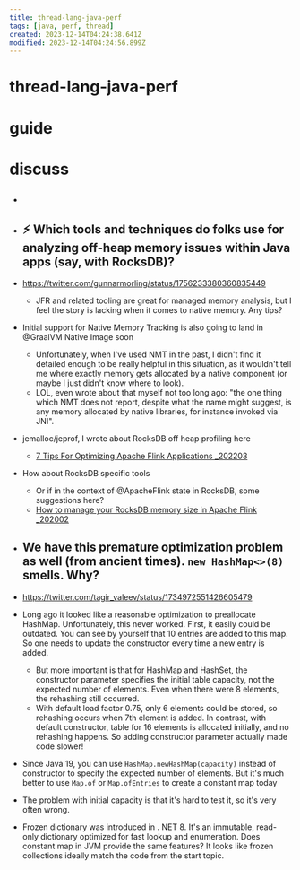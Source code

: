 ```yaml
---
title: thread-lang-java-perf
tags: [java, perf, thread]
created: 2023-12-14T04:24:38.641Z
modified: 2023-12-14T04:24:56.899Z
---
```


# thread-lang-java-perf

# guide

# discuss
- ## 

- ## ⚡️ Which tools and techniques do folks use for analyzing off-heap memory issues within Java apps (say, with RocksDB)? 
- https://twitter.com/gunnarmorling/status/1756233380360835449
  - JFR and related tooling are great for managed memory analysis, but I feel the story is lacking when it comes to native memory. Any tips?
- Initial support for Native Memory Tracking is also going to land in @GraalVM Native Image soon
  - Unfortunately, when I've used NMT in the past, I didn't find it detailed enough to be really helpful in this situation, as it wouldn't tell me where exactly memory gets allocated by a native component (or maybe I just didn't know where to look).
  - LOL, even wrote about that myself not too long ago: "the one thing which NMT does not report, despite what the name might  suggest, is any memory allocated by native libraries, for instance  invoked via JNI".

- jemalloc/jeprof, I wrote about RocksDB off heap profiling here
  - [7 Tips For Optimizing Apache Flink Applications _202203](https://shopify.engineering/optimizing-apache-flink-applications-tips)

- How about RocksDB specific tools
  - Or if in the context of @ApacheFlink state in RocksDB, some suggestions here?
  - [How to manage your RocksDB memory size in Apache Flink _202002](https://www.ververica.com/blog/manage-rocksdb-memory-size-apache-flink)

- ## We have this premature optimization problem as well (from ancient times). `new HashMap<>(8)` smells. Why? 
- https://twitter.com/tagir_valeev/status/1734972551426605479
- Long ago it looked like a reasonable optimization to preallocate HashMap. Unfortunately, this never worked. First, it easily could be outdated. You can see by yourself that 10 entries are added to this map. So one needs to update the constructor every time a new entry is added.
  - But more important is that for HashMap and HashSet, the constructor parameter specifies the initial table capacity, not the expected number of elements. Even when there were 8 elements, the rehashing still occurred.
  - With default load factor 0.75, only 6 elements could be stored, so rehashing occurs when 7th element is added. In contrast, with default constructor, table for 16 elements is allocated initially, and no rehashing happens. So adding constructor parameter actually made code slower!
- Since Java 19, you can use `HashMap.newHashMap(capacity)` instead of constructor to specify the expected number of elements. But it's much better to use `Map.of` or `Map.ofEntries` to create a constant map today
- The problem with initial capacity is that it's hard to test it, so it's very often wrong.

- Frozen dictionary was introduced in . NET 8. It's an immutable, read-only dictionary optimized for fast lookup and enumeration. Does constant map in JVM provide the same features? It looks like frozen collections ideally match the code from the start topic.
